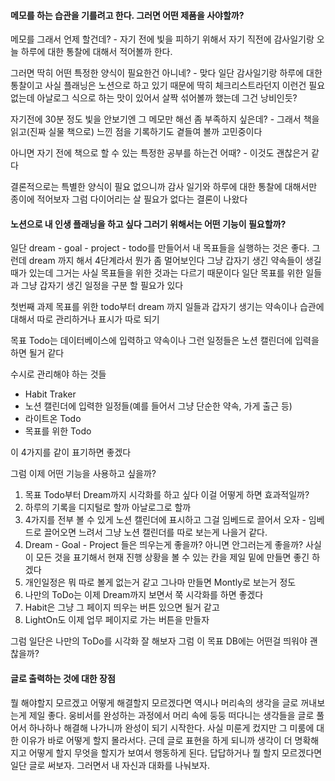#### 메모를 하는 습관을 기를려고 한다. 그러면 어떤 제품을 사야할까?

메모를 그래서 언제 할건데? - 자기 전에 빛을 피하기 위해서 자기 직전에 감사일기랑 오늘 하루에 대한 통찰에 대해서 적어볼까 한다.

그러면 딱히 어떤 특정한 양식이 필요한건 아니네? - 맞다 일단 감사일기랑 하루에 대한 통찰이고 사실 플래닝은 노션으로 하고 있기 때문에 딱히 체크리스트라던지 이런건 필요 없는데 아날로그 식으로 하는 맛이 있어서 살짝 섞어볼까 했는데 그건 낭비인듯?

자기전에 30분 정도 빛을 안보기엔 그 메모만 해선 좀 부족하지 싶은데? - 그래서 책을 읽고(진짜 실물 책으로) 느낀 점을 기록하기도 곁들여 볼까 고민중이다

아니면 자기 전에 책으로 할 수 있는 특정한 공부를 하는건 어때? - 이것도 괜찮은거 같다

결론적으로는 특별한 양식이 필요 없으니까 감사 일기와 하루에 대한 통찰에 대해서만 종이에 적어보자 그럼 다이어리는 살 필요가 없다는 결론이 나왔다


#### 노션으로 내 인생 플래닝을 하고 싶다 그러기 위해서는 어떤 기능이 필요할까?
일단 dream - goal - project - todo를 만들어서 내 목표들을 실행하는 것은 좋다. 그런데 dream 까지 해서 4단계라서 뭔가 좀 멀어보인다 그냥 갑자기 생긴 약속들이 생길때가 있는데 그거는 사실 목표들을 위한 것과는 다르기 때문이다 일단 목표를 위한 일들과 그냥 갑자기 생긴 일정을 구분 할 필요가 있다

첫번째 과제 목표를 위한 todo부터 dream 까지 일들과 갑자기 생기는 약속이나 습관에 대해서 따로 관리하거나 표시가 따로 되기

목표 Todo는 데이터베이스에 입력하고 약속이나 그런 일정들은 노션 캘린더에 입력을 하면 될거 같다

수시로 관리해야 하는 것들
 - Habit Traker
 - 노션 캘린더에 입력한 일정들(예를 들어서 그냥 단순한 약속, 가게 출근 등)
 - 라이트온 Todo
 - 목표를 위한 Todo  

이 4가지를 같이 표기하면 좋겠다

그럼 이제 어떤 기능을 사용하고 싶을까?
1. 목표 Todo부터 Dream까지 시각화를 하고 싶다 이걸 어떻게 하면 효과적일까? 
2. 하루의 기록을 디지털로 할까 아날로그로 할까
3. 4가지를 전부 볼 수 있게 노션 캘린더에 표시하고 그걸 임베드로 끌어서 오자 - 임베드로 끌어오면 느려서 그냥 노션 캘린더를 따로 보는게 나을거 같다.
4. Dream - Goal - Project 들은 띄우는게 좋을까? 아니면 안그러는게 좋을까? 사실 이 모든 것을 표기해서 현재 진행 상황을 볼 수 있는 칸을 제일 밑에 만들면 좋긴 하겠다
5. 개인일정은 뭐 따로 볼게 없는거 같고 그나마 만들면 Montly로 보는거 정도
6. 나만의 ToDo는 이제 Dream까지 보면서 쭉 시각화를 하면 좋겠다
7. Habit은 그냥 그 페이지 띄우는 버튼 있으면 될거 같고
8. LightOn도 이제 업무 페이지로 가는 버튼을 만들자

그럼 일단은 나만의 ToDo를 시각화 잘 해보자 그럼 이 목표 DB에는 어떤걸 띄워야 괜찮을까?

#### 글로 출력하는 것에 대한 장점
뭘 해야할지 모르겠고 어떻게 해결할지 모르겠다면 역시나 머리속의 생각을 글로 꺼내보는게 제일 좋다. 웅비서를 완성하는 과정에서 머리 속에 둥둥 떠다니는 생각들을 글로 풀어서 하나하나 해결해 나가니까 완성이 되기 시작한다. 사실 미룬게 컸지만 그 미룸에 대한 이유가 바로 어떻게 할지 몰라서다. 근데 글로 표현을 하게 되니까 생각이 더 명확해지고 어떻게 할지 무엇을 할지가 보여서 행동하게 된다. 답답하거나 뭘 할지 모르겠다면 일단 글로 써보자. 그러면서 내 자신과 대화를 나눠보자.
